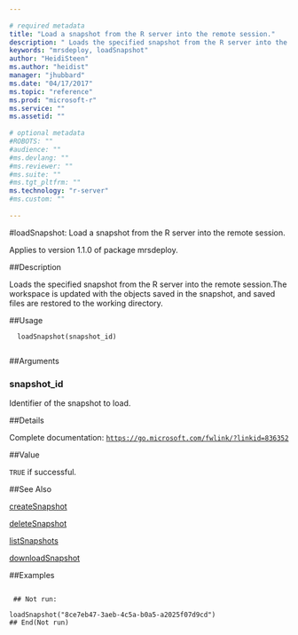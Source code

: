 ```yaml
--- 
 
# required metadata 
title: "Load a snapshot from the R server into the remote session." 
description: " Loads the specified snapshot from the R server into the remote session.The workspace is updated with the objects saved in the snapshot, and saved files are restored to the working directory. " 
keywords: "mrsdeploy, loadSnapshot" 
author: "HeidiSteen"
ms.author: "heidist" 
manager: "jhubbard" 
ms.date: "04/17/2017" 
ms.topic: "reference" 
ms.prod: "microsoft-r" 
ms.service: "" 
ms.assetid: "" 
 
# optional metadata 
#ROBOTS: "" 
#audience: "" 
#ms.devlang: "" 
#ms.reviewer: "" 
#ms.suite: "" 
#ms.tgt_pltfrm: "" 
ms.technology: "r-server" 
#ms.custom: "" 
 
--- 
```

 
 
 
 
 #loadSnapshot: Load a snapshot from the R server into the remote session.

 Applies to version 1.1.0 of package mrsdeploy.
 
 ##Description
 
Loads the specified snapshot from the R server into the remote session.The workspace
is updated with the objects saved in the snapshot, and saved files are restored to the working directory.
 
 
 ##Usage

```   
  loadSnapshot(snapshot_id)
 
```
 
 ##Arguments

   
  
 ### snapshot_id
 Identifier of the snapshot to load. 
  
 
 
 ##Details
 
Complete documentation: [`https://go.microsoft.com/fwlink/?linkid=836352`](https://go.microsoft.com/fwlink/?linkid=836352)

 
 
 ##Value
 
`TRUE` if successful.
 
 ##See Also
 
[createSnapshot](createsnapshot.md)

[deleteSnapshot](deletesnapshot.md)

[listSnapshots](listsnapshots.md)

[downloadSnapshot](downloadsnapshot.md)
   
 ##Examples

 ```
   
  ## Not run:
 
loadSnapshot("8ce7eb47-3aeb-4c5a-b0a5-a2025f07d9cd")
 ## End(Not run) 
  
 
```
 
 
